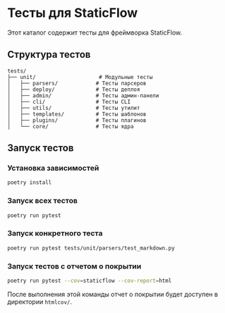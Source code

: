 # Тесты для StaticFlow

Этот каталог содержит тесты для фреймворка StaticFlow.

## Структура тестов

```
tests/
├── unit/                    # Модульные тесты
│   ├── parsers/            # Тесты парсеров
│   ├── deploy/             # Тесты деплоя
│   ├── admin/              # Тесты админ-панели
│   ├── cli/                # Тесты CLI
│   ├── utils/              # Тесты утилит
│   ├── templates/          # Тесты шаблонов
│   ├── plugins/            # Тесты плагинов
│   └── core/               # Тесты ядра
```

## Запуск тестов

### Установка зависимостей

```bash
poetry install
```

### Запуск всех тестов

```bash
poetry run pytest
```

### Запуск конкретного теста

```bash
poetry run pytest tests/unit/parsers/test_markdown.py
```

### Запуск тестов с отчетом о покрытии

```bash
poetry run pytest --cov=staticflow --cov-report=html
```

После выполнения этой команды отчет о покрытии будет доступен в директории `htmlcov/`.
